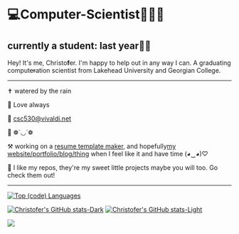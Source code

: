 # 💻Computer-Scientist👨🏿‍🔬

## currently a student: last year😬😁

Hey! It's me, Christo**f**er. I'm happy to help out in any way I can.
A graduating comput~~er~~ation scientist from Lakehead University and Georgian College.


---------------------------------------------------------------------------------------------------------------------------------------------------------------------------------------------------------------------------------------------------------------------------------------------------------

✝️ watered by the rain

🖤 Love always

📨 csc530@vivaldi.net

🤪 ❁´◡`❁

⚒️ working on a [resume template maker](https://github.com/csc530/resume-builder), and hopefully[my website/portfolio/blog/thing](https://github.com/csc530/mysite) when I feel like it and have time (◕‿◕)♡

🌟 I like my repos, they're my sweet little projects maybe you will too. Go check them out!

---------------------------------------------------------------------------------------------------------------------------------------------------------------------------------------------------------------------------------------------------------------------------------------------------------

[![Top (code) Languages](https://github-readme-stats.vercel.app/api/top-langs/?username=csc530&layout=compact&bg_color=90,242938,7395DF&text_color=fefefe)](https://github.com/anuraghazra/github-readme-stats)

[![Christofer's GitHub stats-Dark](https://github-readme-stats.vercel.app/api?username=csc530&show_icons=true&theme=blueberry#gh-dark-mode-only)](https://github.com/anuraghazra/github-readme-stats#gh-dark-mode-only)
[![Christofer's GitHub stats-Light](https://github-readme-stats.vercel.app/api?username=csc530&show_icons=true&theme=buefy#gh-light-mode-only)](https://github.com/anuraghazra/github-readme-stats#gh-light-mode-only)


<!---
csc530/csc530 is a ✨ special ✨ repository because its `README.md` (this file) appears on your GitHub profile.
You can click the Preview link to take a look at your changes.
--->
[![](https://visitcount.itsvg.in/api?id=csc530&label=Site%20Views&icon=5&pretty=true)](https://visitcount.itsvg.in)
